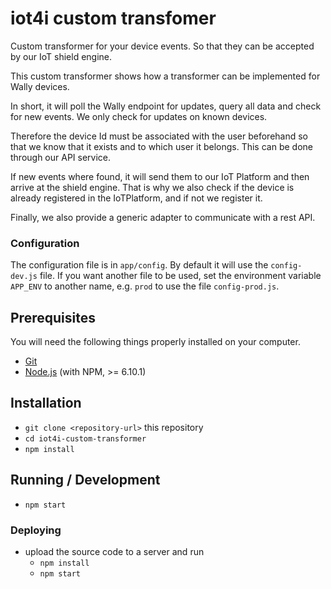 # iot4i custom transfomer
Custom transformer for your device events. So that they can be accepted by our IoT shield engine.

This custom transformer shows how a transformer can be implemented for Wally devices.

In short, it will poll the Wally endpoint for updates, query all data and check for new events.
We only check for updates on known devices. 

Therefore the device Id must be associated with the user beforehand 
so that we know that it exists and to which user it belongs.
This can be done through our API service.

If new events where found, it will send them to our IoT Platform 
and then arrive at the shield engine. 
That is why we also check if the device is already registered in the IoTPlatform, and if not we register it. 

Finally, we also provide a generic adapter to communicate with a rest API.

### Configuration
The configuration file is in `app/config`.
By default it will use the `config-dev.js` file. If you want another file to be used, set the environment
variable `APP_ENV` to another name, e.g. `prod` to use the file `config-prod.js`.


## Prerequisites

You will need the following things properly installed on your computer.

* [Git](https://git-scm.com/)
* [Node.js](https://nodejs.org/) (with NPM, >= 6.10.1)

## Installation

* `git clone <repository-url>` this repository
* `cd iot4i-custom-transformer`
* `npm install`

## Running / Development

* `npm start`

### Deploying

* upload the source code to a server and run 
  * `npm install`
  * `npm start`
